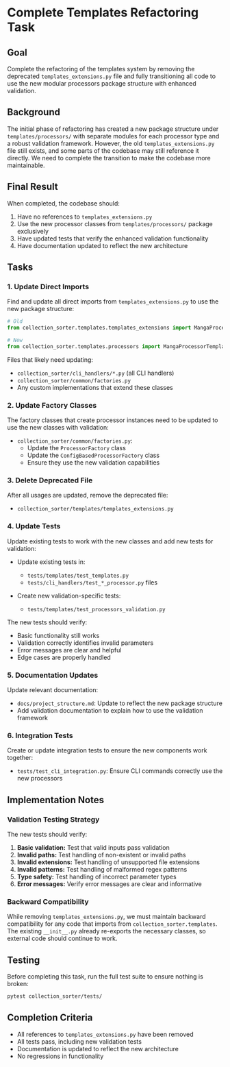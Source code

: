 # Complete Templates Refactoring Task

## Goal
Complete the refactoring of the templates system by removing the deprecated `templates_extensions.py` file and fully transitioning all code to use the new modular processors package structure with enhanced validation.

## Background
The initial phase of refactoring has created a new package structure under `templates/processors/` with separate modules for each processor type and a robust validation framework. However, the old `templates_extensions.py` file still exists, and some parts of the codebase may still reference it directly. We need to complete the transition to make the codebase more maintainable.

## Final Result
When completed, the codebase should:
1. Have no references to `templates_extensions.py`
2. Use the new processor classes from `templates/processors/` package exclusively
3. Have updated tests that verify the enhanced validation functionality
4. Have documentation updated to reflect the new architecture

## Tasks

### 1. Update Direct Imports
Find and update all direct imports from `templates_extensions.py` to use the new package structure:

```python
# Old
from collection_sorter.templates.templates_extensions import MangaProcessorTemplate

# New
from collection_sorter.templates.processors import MangaProcessorTemplate
```

Files that likely need updating:
- `collection_sorter/cli_handlers/*.py` (all CLI handlers)
- `collection_sorter/common/factories.py`
- Any custom implementations that extend these classes

### 2. Update Factory Classes
The factory classes that create processor instances need to be updated to use the new classes with validation:

- `collection_sorter/common/factories.py`:
  - Update the `ProcessorFactory` class
  - Update the `ConfigBasedProcessorFactory` class
  - Ensure they use the new validation capabilities

### 3. Delete Deprecated File
After all usages are updated, remove the deprecated file:
- `collection_sorter/templates/templates_extensions.py`

### 4. Update Tests
Update existing tests to work with the new classes and add new tests for validation:

- Update existing tests in:
  - `tests/templates/test_templates.py`
  - `tests/cli_handlers/test_*_processor.py` files
  
- Create new validation-specific tests:
  - `tests/templates/test_processors_validation.py`

The new tests should verify:
- Basic functionality still works
- Validation correctly identifies invalid parameters
- Error messages are clear and helpful
- Edge cases are properly handled

### 5. Documentation Updates
Update relevant documentation:

- `docs/project_structure.md`: Update to reflect the new package structure
- Add validation documentation to explain how to use the validation framework

### 6. Integration Tests
Create or update integration tests to ensure the new components work together:

- `tests/test_cli_integration.py`: Ensure CLI commands correctly use the new processors

## Implementation Notes

### Validation Testing Strategy
The new tests should verify:

1. **Basic validation:** Test that valid inputs pass validation
2. **Invalid paths:** Test handling of non-existent or invalid paths
3. **Invalid extensions:** Test handling of unsupported file extensions
4. **Invalid patterns:** Test handling of malformed regex patterns
5. **Type safety:** Test handling of incorrect parameter types
6. **Error messages:** Verify error messages are clear and informative

### Backward Compatibility
While removing `templates_extensions.py`, we must maintain backward compatibility for any code that imports from `collection_sorter.templates`. The existing `__init__.py` already re-exports the necessary classes, so external code should continue to work.

## Testing
Before completing this task, run the full test suite to ensure nothing is broken:

```bash
pytest collection_sorter/tests/
```

## Completion Criteria
- All references to `templates_extensions.py` have been removed
- All tests pass, including new validation tests
- Documentation is updated to reflect the new architecture
- No regressions in functionality